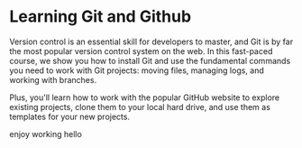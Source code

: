 # Learning Git and Github

Version control is an essential skill for developers to master, and Git is by far the most popular version control system on the web. In this fast-paced course, we show you how to install Git and use the fundamental commands you need to work with Git projects: moving files, managing logs, and working with branches.

Plus, you'll learn how to work with the popular GitHub website to explore existing projects, clone them to your local hard drive, and use them as templates for your new projects.

enjoy working
hello